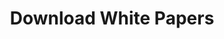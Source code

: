 ---
layout: download_document
title: "Download White Papers"
permalink: /resources/download_documents/
page_header_image: "/assets/images/page_header_2.jpg"

# Contact Form
form:
  heading: "Request Your White Paper"
  description: "Provide your details to receive our white papers directly in your inbox"
---